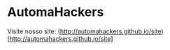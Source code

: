 # AutomaHackers 
Visite nosso site: (http://automahackers.github.io/site)[http://automahackers.github.io/site]
